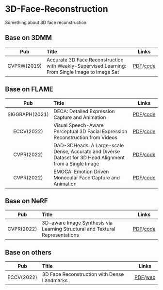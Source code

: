 # 3D-Face-Reconstruction
Something about 3D face reconstruction

## Base on 3DMM
| Pub |  Title  |Links|
|:--------:| :-------------|:-------------:|
|CVPRW(2019) | Accurate 3D Face Reconstruction with Weakly-Supervised Learning: From Single Image to Image Set|[PDF](https://arxiv.org/abs/1903.08527)/[code](https://github.com/Microsoft/Deep3DFaceReconstruction) |


## Base on FLAME
| Pub |  Title  |Links|
|:--------:| :-------------|:-------------:|
|SIGGRAPH(2021)|DECA: Detailed Expression Capture and Animation|[PDF](https://arxiv.org/abs/2012.04012)/[code](https://github.com/YadiraF/DECA)|
|ECCV(2022)|Visual Speech-Aware Perceptual 3D Facial Expression Reconstruction from Videos|[PDF](https://arxiv.org/abs/2207.11094)/[code](https://github.com/filby89/spectre)|
|CVPR(2022)|DAD-3DHeads: A Large-scale Dense, Accurate and Diverse Dataset for 3D Head Alignment from a Single Image|[PDF](https://arxiv.org/abs/2204.03688)/[code](https://github.com/PinataFarms/DAD-3DHeads)|
|CVPR(2022)|EMOCA: Emotion Driven Monocular Face Capture and Animation|[PDF](https://ps.is.mpg.de/uploads_file/attachment/attachment/686/EMOCA__CVPR22.pdf)/[code](https://github.com/radekd91/emoca)|


## Base on NeRF
| Pub |  Title  |Links|
|:--------:| :-------------|:-------------:|
|CVPR(2022)|3D-aware Image Synthesis via Learning Structural and Textural Representations|[PDF](https://arxiv.org/pdf/2112.10759.pdf)/[code](https://github.com/genforce/volumegan)|

## Base on others
| Pub |  Title  |Links|
|:--------:| :-------------|:-------------:|
|ECCV(2022)|3D Face Reconstruction with Dense Landmarks|[PDF](https://arxiv.org/abs/2204.02776)/[web](https://microsoft.github.io/DenseLandmarks/)|


